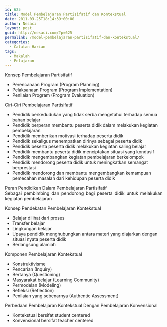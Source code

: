 ```yaml
---
id: 625
title: Model Pembelajaran Partisifatif dan Kontekstual
date: 2011-03-25T18:14:39+00:00
author: Nesaci
layout: post
guid: http://nesaci.com/?p=625
permalink: /model-pembelajaran-partisifatif-dan-kontekstual/
categories:
  - Catatan Harian
tags:
  - Makalah
  - Pelajaran
---
```

<p style="text-align: justify;">
  Konsep Pembelajaran Partisifatif
</p>

  * Perencanaan Program (Program Planning)
  * Pelaksanaan Program (Program Implementation)
  * Penilaian Program (Program Evaluation)

<p style="text-align: justify;">
  Ciri-Ciri Pembelajaran Partisifatif
</p>

  * Pendidik berkedudukan yang tidak serba mengetahui terhadap semua bahan belajar
  * Pendidik berperan membantu peserta didik dalam melakukan kegiatan pembelajaran
  * Pendidik memberikan motivasi terhadap peserta didik
  * Pendidik sekaligus menempatkan dirinya sebagai peserta didik
  * Pendidik beserta peserta didik melakukan kegiatan saling belajar
  * Pendidik membantu peserta didik menciptakan situasi yang kondusif
  * Pendidik mengembangkan kegiatan pembelajaran berkelompok
  * Pendidik mendorong peserta didik untuk meningkatkan semangat berprestasi
  * Pendidik mendorong dan membantu mengembangkan kemampuan pemecahan masalah dari kehidupan peserta didik

<p style="text-align: justify;">
  Peran Pendidikan Dalam Pembelajaran Partisifatif<br /> Sebagai pembimbing dan pendorong bagi peserta didik untuk melakukan kegiatan pembelajaran
</p>

<p style="text-align: justify;">
  Konsep Pendekatan Pembelajaran Kontekstual
</p>

  * Belajar dilihat dari proses
  * Transfer belajar
  * Lingkungan belajar
  * Upaya pendidik menghubungkan antara materi yang diajarkan dengan situasi nyata peserta didik
  * Berlangsung alamiah

<p style="text-align: justify;">
  Komponen Pembelajaran Kontekstual
</p>

  * Konstruktivisme
  * Pencarian (Inquiry)
  * Bertanya (Questioning)
  * Masyarakat belajar (Learning Community)
  * Permodelan (Modeling)
  * Refleksi (Reflection)
  * Penilaian yang sebenarnya (Authentic Assessment)

<p style="text-align: justify;">
  Perbedaan Pembelajaran Kontekstual Dengan Pembelajaran Konvensional
</p>

  * Kontekstual bersifat student centered
  * Konvensional bersifat teacher centered